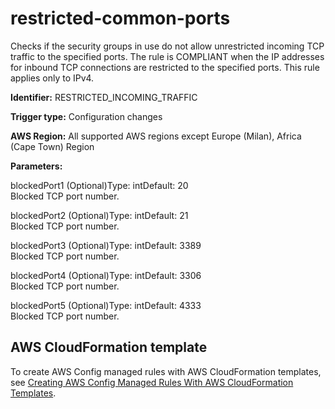 # restricted\-common\-ports<a name="restricted-common-ports"></a>

Checks if the security groups in use do not allow unrestricted incoming TCP traffic to the specified ports\. The rule is COMPLIANT when the IP addresses for inbound TCP connections are restricted to the specified ports\. This rule applies only to IPv4\. 

**Identifier:** RESTRICTED\_INCOMING\_TRAFFIC

**Trigger type:** Configuration changes

**AWS Region:** All supported AWS regions except Europe \(Milan\), Africa \(Cape Town\) Region

**Parameters:**

blockedPort1 \(Optional\)Type: intDefault: 20  
Blocked TCP port number\.

blockedPort2 \(Optional\)Type: intDefault: 21  
Blocked TCP port number\.

blockedPort3 \(Optional\)Type: intDefault: 3389  
Blocked TCP port number\.

blockedPort4 \(Optional\)Type: intDefault: 3306  
Blocked TCP port number\.

blockedPort5 \(Optional\)Type: intDefault: 4333  
Blocked TCP port number\.

## AWS CloudFormation template<a name="w26aac11c31c17b7d285c15"></a>

To create AWS Config managed rules with AWS CloudFormation templates, see [Creating AWS Config Managed Rules With AWS CloudFormation Templates](aws-config-managed-rules-cloudformation-templates.md)\.